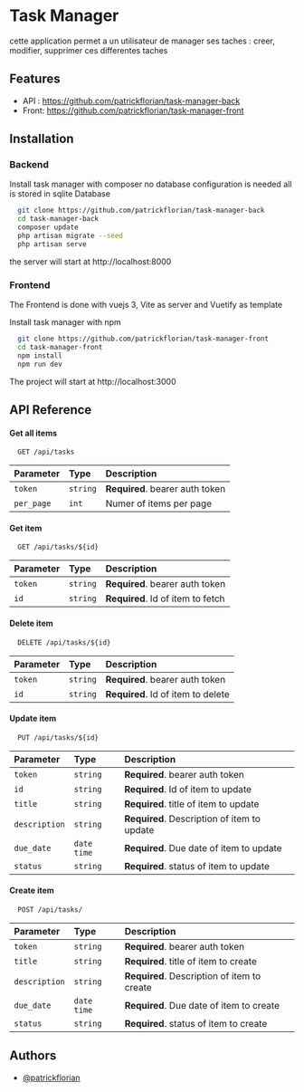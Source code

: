 
# Task Manager

cette application permet a un utilisateur de manager ses taches : creer, modifier, supprimer ces differentes taches


## Features

- API : https://github.com/patrickflorian/task-manager-back
- Front: https://github.com/patrickflorian/task-manager-front



## Installation

### Backend
Install task manager with composer
no database configuration is needed all is stored in sqlite Database

```bash
  git clone https://github.com/patrickflorian/task-manager-back
  cd task-manager-back
  composer update
  php artisan migrate --seed
  php artisan serve
```
the server will start at http://localhost:8000
    
### Frontend
The Frontend is done with vuejs 3, Vite as server and Vuetify as template

Install task manager with npm

```bash
  git clone https://github.com/patrickflorian/task-manager-front
  cd task-manager-front
  npm install
  npm run dev
```
The project will start at http://localhost:3000
## API Reference

#### Get all items

```http
  GET /api/tasks
```

| Parameter | Type     | Description                |
| :-------- | :------- | :------------------------- |
| `token` | `string` | **Required**. bearer auth token |
| `per_page` | `int` |  Numer of items per page|

#### Get item

```http
  GET /api/tasks/${id}
```

| Parameter | Type     | Description                       |
| :-------- | :------- | :-------------------------------- |
| `token` | `string` | **Required**. bearer auth token |
| `id`      | `string` | **Required**. Id of item to fetch |

#### Delete item

```http
  DELETE /api/tasks/${id}
```

| Parameter | Type     | Description                       |
| :-------- | :------- | :-------------------------------- |
| `token` | `string` | **Required**. bearer auth token |
| `id`      | `string` | **Required**. Id of item to delete |


#### Update item

```http
  PUT /api/tasks/${id}
```

| Parameter | Type     | Description                       |
| :-------- | :------- | :-------------------------------- |
| `token` | `string` | **Required**. bearer auth token |
| `id`      | `string` | **Required**. Id of item to update |
| `title`      | `string` | **Required**. title of item to update |
| `description`      | `string` | **Required**. Description of item to update |
| `due_date`      | `date time` | **Required**. Due date of item to update |
| `status`      | `string` | **Required**. status of item to update |

#### Create item

```http
  POST /api/tasks/
```

| Parameter | Type     | Description                       |
| :-------- | :------- | :-------------------------------- |
| `token` | `string` | **Required**. bearer auth token |
| `title`      | `string` | **Required**. title of item to create |
| `description`      | `string` | **Required**. Description of item to create |
| `due_date`      | `date time` | **Required**. Due date of item to create |
| `status`      | `string` | **Required**. status of item to create |



## Authors

- [@patrickflorian](https://www.github.com/patrickflorian)

